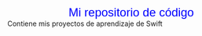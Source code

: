 <center><font color="blue" face="Arial" size="5">Mi repositorio de código</font></center>
Contiene mis proyectos de aprendizaje de Swift
